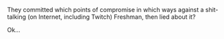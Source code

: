 They committed which points of compromise in which ways against a shit-talking (on Internet, including Twitch) Freshman, then lied about it?

Ok...
